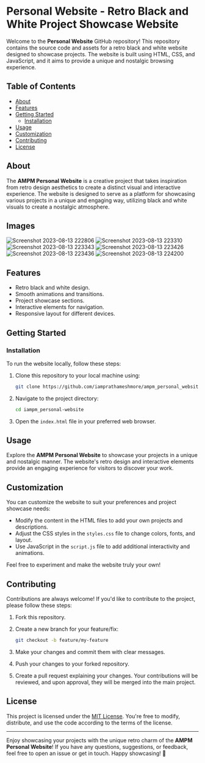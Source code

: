 # Personal Website - Retro Black and White Project Showcase Website

Welcome to the **Personal Website** GitHub repository! This repository contains the source code and assets for a retro black and white website designed to showcase projects. The website is built using HTML, CSS, and JavaScript, and it aims to provide a unique and nostalgic browsing experience.

## Table of Contents

- [About](#about)
- [Features](#features)
- [Getting Started](#getting-started)
  - [Installation](#installation)
- [Usage](#usage)
- [Customization](#customization)
- [Contributing](#contributing)
- [License](#license)

## About

The **AMPM Personal Website** is a creative project that takes inspiration from retro design aesthetics to create a distinct visual and interactive experience. The website is designed to serve as a platform for showcasing various projects in a unique and engaging way, utilizing black and white visuals to create a nostalgic atmosphere.

## Images
![Screenshot 2023-08-13 222806](https://github.com/iamprathameshmore/iampm_personal-website/assets/91453437/e8c535dd-271b-48dd-a43a-12c02bf1ab79)
![Screenshot 2023-08-13 223310](https://github.com/iamprathameshmore/iampm_personal-website/assets/91453437/5368e1c4-c0d8-49a9-a807-9ef0bdf46e05)
![Screenshot 2023-08-13 223343](https://github.com/iamprathameshmore/iampm_personal-website/assets/91453437/54e87858-5320-43f6-8148-559a77db4aee)
![Screenshot 2023-08-13 223426](https://github.com/iamprathameshmore/iampm_personal-website/assets/91453437/d4002812-7066-4eb6-851b-883b3a38ebb9)
![Screenshot 2023-08-13 223436](https://github.com/iamprathameshmore/iampm_personal-website/assets/91453437/222f11af-d773-4ae9-abde-8f9da91f1de8)
![Screenshot 2023-08-13 224200](https://github.com/iamprathameshmore/iampm_personal-website/assets/91453437/b265d28b-a811-400f-aa47-fc4924999a25)


## Features

- Retro black and white design.
- Smooth animations and transitions.
- Project showcase sections.
- Interactive elements for navigation.
- Responsive layout for different devices.

## Getting Started

### Installation

To run the website locally, follow these steps:

1. Clone this repository to your local machine using:

   ```bash
   git clone https://github.com/iamprathameshmore/ampm_personal_website.git
   ```

2. Navigate to the project directory:

   ```bash
   cd iampm_personal-website
   ```

3. Open the `index.html` file in your preferred web browser.

## Usage

Explore the **AMPM Personal Website** to showcase your projects in a unique and nostalgic manner. The website's retro design and interactive elements provide an engaging experience for visitors to discover your work.

## Customization

You can customize the website to suit your preferences and project showcase needs:

- Modify the content in the HTML files to add your own projects and descriptions.
- Adjust the CSS styles in the `styles.css` file to change colors, fonts, and layout.
- Use JavaScript in the `script.js` file to add additional interactivity and animations.

Feel free to experiment and make the website truly your own!

## Contributing

Contributions are always welcome! If you'd like to contribute to the project, please follow these steps:

1. Fork this repository.

2. Create a new branch for your feature/fix:

   ```bash
   git checkout -b feature/my-feature
   ```

3. Make your changes and commit them with clear messages.

4. Push your changes to your forked repository.

5. Create a pull request explaining your changes. Your contributions will be reviewed, and upon approval, they will be merged into the main project.

## License

This project is licensed under the [MIT License](LICENSE). You're free to modify, distribute, and use the code according to the terms of the license.

---

Enjoy showcasing your projects with the unique retro charm of the **AMPM Personal Website**! If you have any questions, suggestions, or feedback, feel free to open an issue or get in touch. Happy showcasing! 🌟
